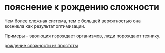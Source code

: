 # пояснение к рождению сложности
Чем более сложная система, тем с большей вероятностью она возникла как результат оптимизации.

Примеры - эволюция порождает организмов, люди порождают технику.

[рождение сложности из простоты](%D1%80%D0%BE%D0%B6%D0%B4%D0%B5%D0%BD%D0%B8%D0%B5%20%D1%81%D0%BB%D0%BE%D0%B6%D0%BD%D0%BE%D1%81%D1%82%D0%B8%20%D0%B8%D0%B7%20%D0%BF%D1%80%D0%BE%D1%81%D1%82%D0%BE%D1%82%D1%8B)